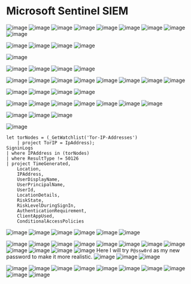 # Microsoft Sentinel SIEM

![image](https://github.com/user-attachments/assets/9aa48c18-4f37-41e4-9201-fede82092ec0)
![image](https://github.com/user-attachments/assets/8e2f5af8-ad03-409e-82db-65c82a8995b0)
![image](https://github.com/user-attachments/assets/223c5b05-f7c4-45a8-8b45-0a63e3b34244)
![image](https://github.com/user-attachments/assets/0e00b795-a953-4556-bd81-af81dae5c98a)
![image](https://github.com/user-attachments/assets/8aab4fe1-be88-4108-9d85-a72756e7f51a)
![image](https://github.com/user-attachments/assets/966e7006-7485-49fa-b8c4-73524aab97fc)
![image](https://github.com/user-attachments/assets/74da3e8f-4d67-498f-874c-1e80351c315c)
![image](https://github.com/user-attachments/assets/8dff30a2-5bb2-4725-8daf-1a1063983024)
![image](https://github.com/user-attachments/assets/c2fe1339-dff3-49e0-8513-bdc4baceea50)

![image](https://github.com/user-attachments/assets/3f004019-ec02-4119-9f4f-867a7eb947be)
![image](https://github.com/user-attachments/assets/36bec134-1f39-4bf8-a669-db8c0e4d293b)
![image](https://github.com/user-attachments/assets/161c2be7-5cc6-4bef-bb20-4673c1bc7ae9)
![image](https://github.com/user-attachments/assets/c9e5803b-7907-4078-9805-a2ecd33a9bbc)

![image](https://github.com/user-attachments/assets/5d2d5b20-1137-4a6e-a3ea-f28d7e5be2b5)

![image](https://github.com/user-attachments/assets/a2f6d68d-24eb-43cc-9e5a-eeb7214b60a5)
![image](https://github.com/user-attachments/assets/f0e572ba-c0be-4a41-9f87-d4c44b03055a)
![image](https://github.com/user-attachments/assets/57ed114b-6714-4459-a5d5-856e2e038e22)
![image](https://github.com/user-attachments/assets/f7a91e22-c914-40b8-a724-27e4b6a522ff)

![image](https://github.com/user-attachments/assets/26e0d6cc-8c22-4314-b898-62c8cc9e55fc)
![image](https://github.com/user-attachments/assets/e35a51a1-3dc8-4b2f-adc9-742b10814b31)
![image](https://github.com/user-attachments/assets/a43ba24f-0e19-4def-92ec-2ad9deb750a0)
![image](https://github.com/user-attachments/assets/50c1043c-584a-4931-b184-74b450a2b308)
![image](https://github.com/user-attachments/assets/33ac5d18-08f9-4b1e-a745-7c3572c8d1bd)
![image](https://github.com/user-attachments/assets/bd9eb7ca-f67b-4e06-97ef-ef4b1efff0b5)
![image](https://github.com/user-attachments/assets/b926f558-ef40-4031-8c72-2c7248b1242b)
![image](https://github.com/user-attachments/assets/4e3d2290-bdfc-4ad8-bc61-7d45d7329270)

![image](https://github.com/user-attachments/assets/48357850-4ac2-4937-899f-c1c1c8445896)
![image](https://github.com/user-attachments/assets/fcc5349f-0bd3-43ea-a34f-cae792b39bb5)
![image](https://github.com/user-attachments/assets/f76d659d-af79-449c-940d-0b88c55f3d6c)
![image](https://github.com/user-attachments/assets/490faf6f-550a-4250-b031-ff42c99c6c7d)


![image](https://github.com/user-attachments/assets/ee067c9b-7cfa-4292-b31d-083a975843c2)
![image](https://github.com/user-attachments/assets/791c7e5b-53e4-4189-9188-0b7fbb856f7e)
![image](https://github.com/user-attachments/assets/8b231e43-0219-428e-b266-9656eb27907d)
![image](https://github.com/user-attachments/assets/e2a78424-3ceb-46e2-bd6d-451c328b65af)
![image](https://github.com/user-attachments/assets/059712fa-2d98-4fe9-be63-165b2f111f14)
![image](https://github.com/user-attachments/assets/cfe48c8a-e5a8-41f7-9206-ffbdf0ef571a)
![image](https://github.com/user-attachments/assets/9031e4c0-6636-4bfa-9f2a-a52fe528bf48)

![image](https://github.com/user-attachments/assets/323fef57-9192-4181-8af6-90b0215d69b6)
![image](https://github.com/user-attachments/assets/96d8a239-c4e7-4f64-94c6-9cb7bfe9ba23)
![image](https://github.com/user-attachments/assets/14386eb8-4243-4e6c-84a7-2ded495d8eb8)

![image](https://github.com/user-attachments/assets/26f19721-cbd7-4ef9-9078-4edf1f7efe15)

```
let torNodes = (_GetWatchlist('Tor-IP-Addresses') 
    | project TorIP = IpAddress);
SigninLogs
| where IPAddress in (torNodes)
| where ResultType != 50126
| project TimeGenerated, 
    Location, 
    IPAddress, 
    UserDisplayName, 
    UserPrincipalName, 
    UserId, 
    LocationDetails, 
    RiskState, 
    RiskLevelDuringSignIn, 
    AuthenticationRequirement, 
    ClientAppUsed, 
    ConditionalAccessPolicies
```

![image](https://github.com/user-attachments/assets/10313b34-964b-4a19-a8b9-114af0a088e3)
![image](https://github.com/user-attachments/assets/b81a719e-4626-49e4-8f80-cc20e426e5b5)
![image](https://github.com/user-attachments/assets/b230cdc4-0d1a-4aac-8170-2a6c63c3f919)
![image](https://github.com/user-attachments/assets/baddd4ba-a7d5-4ed8-b08e-e49820d20eb9)
![image](https://github.com/user-attachments/assets/d84866f8-b26d-41cd-8869-0c9041757653)
![image](https://github.com/user-attachments/assets/b69a8b90-5e61-4fd8-8f55-48731b13787f)

![image](https://github.com/user-attachments/assets/3d706812-5bf1-4982-9f3c-232c15990320)
![image](https://github.com/user-attachments/assets/aa295c4b-3f0b-463c-bc8e-99c9664b46d6)
![image](https://github.com/user-attachments/assets/450b93d7-f92b-4b70-b5cd-98dd78aa7a08)
![image](https://github.com/user-attachments/assets/8e31cd21-60fb-4c10-97ce-4a19ac16ba2e)
![image](https://github.com/user-attachments/assets/94a2e538-1d6d-430f-80d4-33ad7206bf9b)
![image](https://github.com/user-attachments/assets/dd5f6894-089a-4465-8ac7-0e3d63d043bf)
![image](https://github.com/user-attachments/assets/9c7a4b9d-f837-4ac0-a29a-bfec1ffab138)
![image](https://github.com/user-attachments/assets/1b10e07b-468e-4abc-9bdf-c6e698aa9f56)
![image](https://github.com/user-attachments/assets/cb2c1807-b9e7-481d-bb0c-9f2a581849e1)
![image](https://github.com/user-attachments/assets/320db19c-6874-4ee4-94da-ca6c35ba8959)
![image](https://github.com/user-attachments/assets/c33ff3c4-cfe0-4754-a0a6-f1985b26f8ce)
![image](https://github.com/user-attachments/assets/e00700dc-bafd-4a67-a77c-07d8aacc9a6e)
Here I will try `P@ssw0rd` as my new password to make it more realistic.
![image](https://github.com/user-attachments/assets/fd20f923-0a16-4e90-b3f7-5e4d747e251d)
![image](https://github.com/user-attachments/assets/429fe733-951b-48ad-acf3-8459461ead08)
![image](https://github.com/user-attachments/assets/7ceeca8b-586d-4995-80c9-a9c33f2b64de)

![image](https://github.com/user-attachments/assets/6704d00c-0b22-47c1-ae82-a90285df1b27)
![image](https://github.com/user-attachments/assets/ea34f9b3-fe20-4e01-9112-7fe011c2814f)
![image](https://github.com/user-attachments/assets/ac007fc7-c253-4710-99d5-f7fc9126e944)
![image](https://github.com/user-attachments/assets/a32fb431-d1ce-4547-8550-3f7ac90ec127)
![image](https://github.com/user-attachments/assets/1032b29f-5053-4a00-894f-10316e1b3d5e)
![image](https://github.com/user-attachments/assets/ae08f3d0-0f78-46fe-ab47-06f6a41e2093)
![image](https://github.com/user-attachments/assets/e0464e03-007a-48d8-b1b6-e6f6fc99ecec)
![image](https://github.com/user-attachments/assets/f55fe6f0-8402-4c82-bf8c-291be4942263)
![image](https://github.com/user-attachments/assets/e31fc91a-ff31-49cb-9e07-b685406d4be5)
![image](https://github.com/user-attachments/assets/420c814e-12bb-4ca7-80fc-b10846a481f8)

